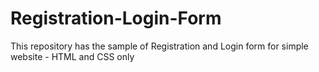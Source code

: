 # Registration-Login-Form
This repository has the sample of Registration and Login form for simple website - HTML and CSS only
